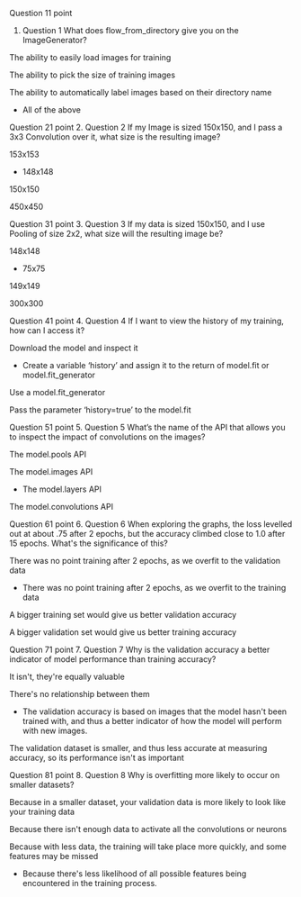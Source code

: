 Question 11
point
1. Question 1
What does flow_from_directory give you on the ImageGenerator?


The ability to easily load images for training


The ability to pick the size of training images


The ability to automatically label images based on their directory name


- All of the above

Question 21
point
2. Question 2
If my Image is sized 150x150, and I pass a 3x3 Convolution over it, what size is the resulting image?


153x153


- 148x148


150x150


450x450

Question 31
point
3. Question 3
If my data is sized 150x150, and I use Pooling of size 2x2, what size will the resulting image be?


148x148


- 75x75


149x149


300x300

Question 41
point
4. Question 4
If I want to view the history of my training, how can I access it?


Download the model and inspect it


- Create a variable ‘history’ and assign it to the return of model.fit or model.fit_generator


Use a model.fit_generator


Pass the parameter ‘history=true’ to the model.fit

Question 51
point
5. Question 5
What’s the name of the API that allows you to inspect the impact of convolutions on the images?


The model.pools API


The model.images API


- The model.layers API


The model.convolutions API

Question 61
point
6. Question 6
When exploring the graphs, the loss levelled out at about .75 after 2 epochs, but the accuracy climbed close to 1.0 after 15 epochs. What's the significance of this?


There was no point training after 2 epochs, as we overfit to the validation data


- There was no point training after 2 epochs, as we overfit to the training data


A bigger training set would give us better validation accuracy


A bigger validation set would give us better training accuracy

Question 71
point
7. Question 7
Why is the validation accuracy a better indicator of model performance than training accuracy?


It isn't, they're equally valuable


There's no relationship between them


- The validation accuracy is based on images that the model hasn't been trained with, and thus a better indicator of how the model will perform with new images.


The validation dataset is smaller, and thus less accurate at measuring accuracy, so its performance isn't as important

Question 81
point
8. Question 8
Why is overfitting more likely to occur on smaller datasets?


Because in a smaller dataset, your validation data is more likely to look like your training data


Because there isn't enough data to activate all the convolutions or neurons


Because with less data, the training will take place more quickly, and some features may be missed


- Because there's less likelihood of all possible features being encountered in the training process.


